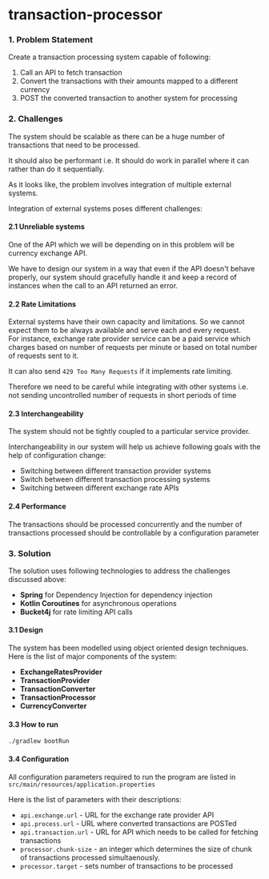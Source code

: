 # transaction-processor

### 1. Problem Statement
Create a transaction processing system capable of following: 
1. Call an API to fetch transaction
2. Convert the transactions with their amounts mapped to a different currency
3. POST the converted transaction to another system for processing

### 2. Challenges

The system should be scalable as there can be a huge number of transactions that need to be processed.

It should also be performant i.e. It should do work in parallel where it can rather than do it sequentially.

As it looks like, the problem involves integration of multiple external systems. 

Integration of external systems poses different challenges:

#### 2.1 Unreliable systems
One of the API which we will be depending on in this problem will be currency exchange API. 

We have to design our system in a way that even if the API doesn't behave properly, our system
should gracefully handle it and keep a record of instances when the call to an API returned an error.
    
#### 2.2 Rate Limitations
External systems have their own capacity and limitations. So we cannot expect them to be always available 
and serve each and every request.  
For instance, exchange rate provider service can be a paid service which charges based on number of requests per minute
or based on total number of requests sent to it.

It can also send `429 Too Many Requests` if it implements rate limiting.

Therefore we need to be careful while integrating with other systems i.e. 
not sending uncontrolled number of requests in short periods of time

#### 2.3 Interchangeability
The system should not be tightly coupled to a particular service provider.

Interchangeability in our system will help us achieve following goals with the help of configuration change:

- Switching between different transaction provider systems
- Switch between different transaction processing systems
- Switching between different exchange rate APIs

#### 2.4 Performance
The transactions should be processed concurrently 
and the number of transactions processed should be controllable by a configuration parameter

### 3. Solution

The solution uses following technologies to address the challenges discussed above: 

- **Spring** for Dependency Injection for dependency injection 
- **Kotlin Coroutines** for asynchronous operations
- **Bucket4j** for rate limiting API calls

#### 3.1 Design

The system has been modelled using object oriented design techniques. Here is the list of major components of the system:

- **ExchangeRatesProvider**
- **TransactionProvider**
- **TransactionConverter**
- **TransactionProcessor**
- **CurrencyConverter** 


#### 3.3 How to run
`./gradlew bootRun`


#### 3.4 Configuration
All configuration parameters required to run the program are listed in `src/main/resources/application.properties`

Here is the list of parameters with their descriptions:

- `api.exchange.url` - URL for the exchange rate provider API
- `api.process.url` - URL where converted transactions are POSTed
- `api.transaction.url` - URL for API which needs to be called for fetching transactions
- `processor.chunk-size` - an integer which determines the size of chunk of transactions processed simultaenously.
- `processor.target` - sets number of transactions to be processed
